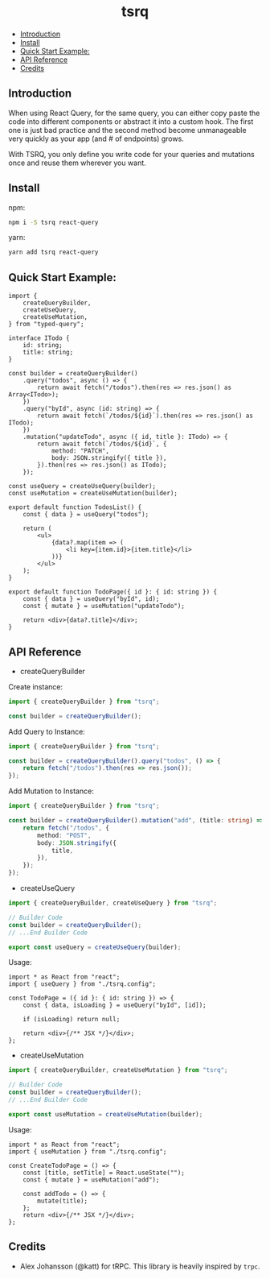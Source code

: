 <h1><b><center>tsrq</center></b></h1>

- [Introduction](#introduction)
- [Install](#install)
- [Quick Start Example:](#quick-start-example)
- [API Reference](#api-reference)
- [Credits](#credits)

## Introduction

When using React Query, for the same query, you can either copy paste the code into different components or abstract it into a custom hook. The first one is just bad practice and the second method become unmanageable very quickly as your app (and # of endpoints) grows.

With TSRQ, you only define you write code for your queries and mutations once and reuse them wherever you want.

## Install

npm:

```bash
npm i -S tsrq react-query
```

yarn:

```bash
yarn add tsrq react-query
```

## Quick Start Example:

```tsx
import {
	createQueryBuilder,
	createUseQuery,
	createUseMutation,
} from "typed-query";

interface ITodo {
	id: string;
	title: string;
}

const builder = createQueryBuilder()
	.query("todos", async () => {
		return await fetch("/todos").then(res => res.json() as Array<ITodo>);
	})
	.query("byId", async (id: string) => {
		return await fetch(`/todos/${id}`).then(res => res.json() as ITodo);
	})
	.mutation("updateTodo", async ({ id, title }: ITodo) => {
		return await fetch(`/todos/${id}`, {
			method: "PATCH",
			body: JSON.stringify({ title }),
		}).then(res => res.json() as ITodo);
	});

const useQuery = createUseQuery(builder);
const useMutation = createUseMutation(builder);

export default function TodosList() {
	const { data } = useQuery("todos");

	return (
		<ul>
			{data?.map(item => (
				<li key={item.id}>{item.title}</li>
			))}
		</ul>
	);
}

export default function TodoPage({ id }: { id: string }) {
	const { data } = useQuery("byId", id);
	const { mutate } = useMutation("updateTodo");

	return <div>{data?.title}</div>;
}
```

## API Reference

- createQueryBuilder

Create instance:

```ts
import { createQueryBuilder } from "tsrq";

const builder = createQueryBuilder();
```

Add Query to Instance:

```ts
import { createQueryBuilder } from "tsrq";

const builder = createQueryBuilder().query("todos", () => {
	return fetch("/todos").then(res => res.json());
});
```

Add Mutation to Instance:

```ts
import { createQueryBuilder } from "tsrq";

const builder = createQueryBuilder().mutation("add", (title: string) => {
	return fetch("/todos", {
		method: "POST",
		body: JSON.stringify({
			title,
		}),
	});
});
```

- createUseQuery

```ts
import { createQueryBuilder, createUseQuery } from "tsrq";

// Builder Code
const builder = createQueryBuilder();
// ...End Builder Code

export const useQuery = createUseQuery(builder);
```

Usage:

```tsx
import * as React from "react";
import { useQuery } from "./tsrq.config";

const TodoPage = ({ id }: { id: string }) => {
	const { data, isLoading } = useQuery("byId", [id]);

	if (isLoading) return null;

	return <div>{/** JSX */}</div>;
};
```

- createUseMutation

```ts
import { createQueryBuilder, createUseMutation } from "tsrq";

// Builder Code
const builder = createQueryBuilder();
// ...End Builder Code

export const useMutation = createUseMutation(builder);
```

Usage:

```tsx
import * as React from "react";
import { useMutation } from "./tsrq.config";

const CreateTodoPage = () => {
	const [title, setTitle] = React.useState("");
	const { mutate } = useMutation("add");

	const addTodo = () => {
		mutate(title);
	};
	return <div>{/** JSX */}</div>;
};
```

## Credits

- Alex Johansson (@katt) for tRPC. This library is heavily inspired by `trpc`.

